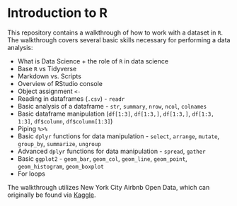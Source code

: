 # Introduction to R

This repository contains a walkthrough of how to work with a dataset in `R`. The walkthrough covers several basic skills necessary for performing a data analysis:

* What is Data Science + the role of `R` in data science
* Base `R` vs Tidyverse
* Markdown vs. Scripts
* Overview of RStudio console
* Object assignment `<-`
* Reading in dataframes (`.csv`) - `readr`
* Basic analysis of a dataframe - `str`, `summary`, `nrow`, `ncol`, `colnames`
* Basic dataframe manipulation (`df[1:3]`, `df[1:3,]`, `df[1:3,]`, `df[1:3, 1:3]`, `df$column`, `df$column[1:3]`)
* Piping `%>%`
* Basic `dplyr` functions for data manipulation - `select`, `arrange`, `mutate`, `group_by`, `summarize`, `ungroup`
* Advanced `dplyr` functions for data manipulation - `spread`, `gather`
* Basic `ggplot2` - `geom_bar`, `geom_col`, `geom_line`, `geom_point`, `geom_histogram`, `geom_boxplot`
* For loops

The walkthrough utilizes New York City Airbnb Open Data, which can originally be found via [Kaggle](https://www.kaggle.com/dgomonov/new-york-city-airbnb-open-data/downloads/new-york-city-airbnb-open-data.zip/3).